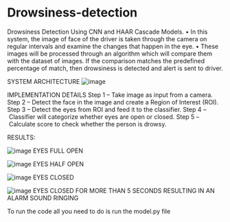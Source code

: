 # Drowsiness-detection
Drowsiness Detection Using CNN and HAAR Cascade Models.
• In this system, the image of face of the driver is taken through the camera on regular intervals and examine the changes that happen in the eye.
• These images will be processed through an algorithm which will compare them with the dataset of images. If the comparison matches the predefined percentage of match, then drowsiness is detected and alert is sent to driver.

SYSTEM ARCHITECTURE
![image](https://github.com/VishalKGowda/Drowsiness-Detection-Using-OpenCV/assets/55918199/5b1a10ac-dad0-48f7-8d49-326ce4a651a9)


IMPLEMENTATION DETAILS
Step 1 – Take image as input from a camera.
Step 2 – Detect the face in the image and create a Region of Interest (ROI).
Step 3 – Detect the eyes from ROI and feed it to the classifier.
Step 4 – Classifier will categorize whether eyes are open or closed.
Step 5 – Calculate score to check whether the person is drowsy.


RESULTS:

![image](https://github.com/VishalKGowda/Drowsiness-Detection-Using-OpenCV/assets/55918199/9d8741ff-3c40-4ade-b764-8fc4b7295af0)
EYES FULL OPEN

![image](https://github.com/VishalKGowda/Drowsiness-Detection-Using-OpenCV/assets/55918199/4d1e6fbd-5b3a-4e0c-93d5-1e2dfd99206d)
EYES HALF OPEN

![image](https://github.com/VishalKGowda/Drowsiness-Detection-Using-OpenCV/assets/55918199/b6a6ec1f-df1b-49e1-a8ea-cb365a2b41ee)
EYES CLOSED

![image](https://github.com/VishalKGowda/Drowsiness-Detection-Using-OpenCV/assets/55918199/755aba9d-6012-4b07-800f-5068043c213c)
EYES CLOSED FOR MORE THAN 5 SECONDS RESULTING IN AN ALARM SOUND RINGING


To run the code all you need to do is run the model.py file


